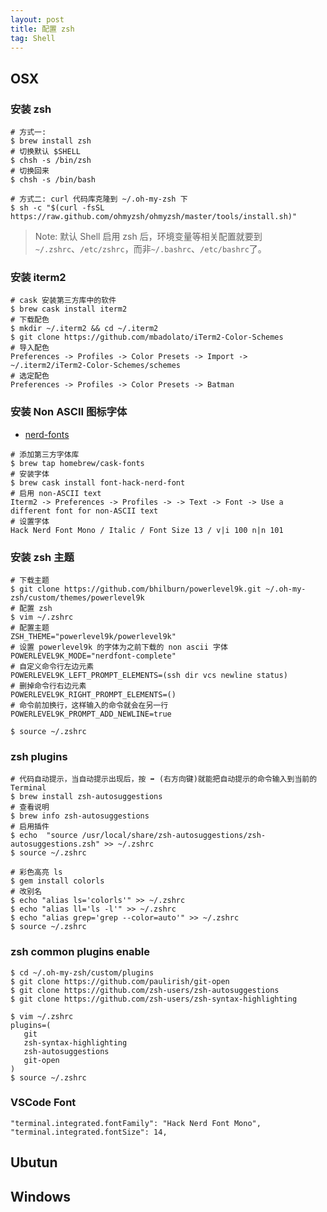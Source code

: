 ```yaml
---
layout: post
title: 配置 zsh
tag: Shell
---
```


## OSX
### 安装 zsh
```shell
# 方式一:
$ brew install zsh 
# 切换默认 $SHELL
$ chsh -s /bin/zsh
# 切换回来
$ chsh -s /bin/bash

# 方式二: curl 代码库克隆到 ~/.oh-my-zsh 下
$ sh -c "$(curl -fsSL https://raw.github.com/ohmyzsh/ohmyzsh/master/tools/install.sh)"
```
> Note: 默认 Shell 启用 zsh 后，环境变量等相关配置就要到`~/.zshrc`、`/etc/zshrc`，而非`~/.bashrc`、`/etc/bashrc`了。

### 安装 iterm2
```shell
# cask 安装第三方库中的软件
$ brew cask install iterm2
# 下载配色
$ mkdir ~/.iterm2 && cd ~/.iterm2
$ git clone https://github.com/mbadolato/iTerm2-Color-Schemes
# 导入配色
Preferences -> Profiles -> Color Presets -> Import -> ~/.iterm2/iTerm2-Color-Schemes/schemes
# 选定配色
Preferences -> Profiles -> Color Presets -> Batman
```

### 安装 Non ASCII 图标字体
* [nerd-fonts](https://github.com/ryanoasis/nerd-fonts)

```shell
# 添加第三方字体库
$ brew tap homebrew/cask-fonts
# 安装字体
$ brew cask install font-hack-nerd-font
# 启用 non-ASCII text
Iterm2 -> Preferences -> Profiles -> -> Text -> Font -> Use a different font for non-ASCII text
# 设置字体
Hack Nerd Font Mono / Italic / Font Size 13 / v|i 100 n|n 101
```

### 安装 zsh 主题
```shell
# 下载主题
$ git clone https://github.com/bhilburn/powerlevel9k.git ~/.oh-my-zsh/custom/themes/powerlevel9k
# 配置 zsh 
$ vim ~/.zshrc
# 配置主题
ZSH_THEME="powerlevel9k/powerlevel9k"
# 设置 powerlevel9k 的字体为之前下载的 non ascii 字体
POWERLEVEL9K_MODE="nerdfont-complete"
# 自定义命令行左边元素
POWERLEVEL9K_LEFT_PROMPT_ELEMENTS=(ssh dir vcs newline status)
# 删掉命令行右边元素
POWERLEVEL9K_RIGHT_PROMPT_ELEMENTS=()
# 命令前加换行，这样输入的命令就会在另一行
POWERLEVEL9K_PROMPT_ADD_NEWLINE=true

$ source ~/.zshrc
```
### zsh plugins
```shell
# 代码自动提示，当自动提示出现后，按 ➡ (右方向键)就能把自动提示的命令输入到当前的 Terminal
$ brew install zsh-autosuggestions
# 查看说明
$ brew info zsh-autosuggestions
# 启用插件
$ echo  "source /usr/local/share/zsh-autosuggestions/zsh-autosuggestions.zsh" >> ~/.zshrc
$ source ~/.zshrc

# 彩色高亮 ls
$ gem install colorls
# 改别名
$ echo "alias ls='colorls'" >> ~/.zshrc
$ echo "alias ll='ls -l'" >> ~/.zshrc
$ echo "alias grep='grep --color=auto'" >> ~/.zshrc
$ source ~/.zshrc
```
### zsh common plugins enable
```shell
$ cd ~/.oh-my-zsh/custom/plugins
$ git clone https://github.com/paulirish/git-open
$ git clone https://github.com/zsh-users/zsh-autosuggestions
$ git clone https://github.com/zsh-users/zsh-syntax-highlighting

$ vim ~/.zshrc
plugins=(
   git
   zsh-syntax-highlighting
   zsh-autosuggestions
   git-open
)
$ source ~/.zshrc
```


### VSCode Font
```shell
"terminal.integrated.fontFamily": "Hack Nerd Font Mono",
"terminal.integrated.fontSize": 14,
```

## Ubutun

## Windows


